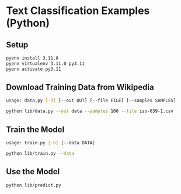 # Text Classification Examples (Python)

## Setup
```bash
pyenv install 3.11.0
pyenv virtualenv 3.11.0 py3.11
pyenv activate py3.11
```

## Download Training Data from Wikipedia

```bash
usage: data.py [-h] [--out OUT] [--file FILE] [--samples SAMPLES]
```

```bash
python lib/data.py --out data --samples 100 --file iso-639-1.csv
```

## Train the Model

```bash
usage: train.py [-h] [--data DATA]
```

```bash
python lib/train.py --data
```

## Use the Model
```bash
python lib/predict.py
```